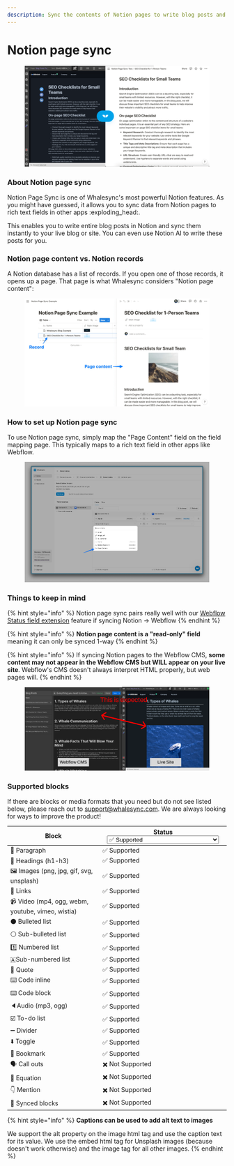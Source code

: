```yaml
---
description: Sync the contents of Notion pages to write blog posts and more
---
```


# Notion page sync

<figure><img src="../../.gitbook/assets/notionpagesync.png" alt=""><figcaption></figcaption></figure>

### About Notion page sync

Notion Page Sync is one of Whalesync's most powerful Notion features. As you might have guessed, it allows you to sync data from Notion pages to rich text fields in other apps :exploding\_head:.

This enables you to write entire blog posts in Notion and sync them instantly to your live blog or site. You can even use Notion AI to write these posts for you.

### Notion page content vs. Notion records

A Notion database has a list of records. If you open one of those records, it opens up a page. That page is what Whalesync considers "Notion page content":

<figure><img src="../../.gitbook/assets/notion_page_content.png" alt=""><figcaption></figcaption></figure>

### How to set up Notion page sync

To use Notion page sync, simply map the "Page Content" field on the field mapping page. This typically maps to a rich text field in other apps like Webflow.

<figure><img src="../../.gitbook/assets/CleanShot 2025-04-17 at 02.09.03.png" alt=""><figcaption></figcaption></figure>

### Things to keep in mind

{% hint style="info" %}
Notion page sync pairs really well with our [Webflow Status field extension](../webflow/webflow-status-field.md) feature if syncing Notion -> Webflow
{% endhint %}

{% hint style="info" %}
**Notion page content is a "read-only" field** meaning it can only be synced 1-way
{% endhint %}

{% hint style="info" %}
If syncing Notion pages to the Webflow CMS, **some content may not appear in the Webflow CMS but WILL appear on your live site**. Webflow's CMS doesn't always interpret HTML properly, but web pages will.
{% endhint %}

<figure><img src="../../.gitbook/assets/CMS vs Site (1).png" alt=""><figcaption></figcaption></figure>

### Supported blocks

If there are blocks or media formats that you need but do not see listed below, please reach out to support@whalesync.com. We are always looking for ways to improve the product!

<table><thead><tr><th>Block</th><th>Status<select><option value="b22bf9be887443049ab27a662e9d8a0c" label="✅ Supported" color="blue"></option><option value="d0b30e9802464ef68f948996577c67df" label="✖️ Not Supported" color="blue"></option><option value="297590c1d191421ba907116eb63e2899" label="✅ Supported - Embedded Images Only" color="blue"></option><option value="0669e7eb92b64963b8cee1ec2a0dd743" label="✅ Supported - Embedded Content Only" color="blue"></option></select></th></tr></thead><tbody><tr><td> 📝 Paragraph</td><td><span data-option="b22bf9be887443049ab27a662e9d8a0c">✅ Supported</span></td></tr><tr><td>💪 Headings (h1-h3)</td><td><span data-option="b22bf9be887443049ab27a662e9d8a0c">✅ Supported</span></td></tr><tr><td>🖼️ Images (png, jpg, gif, svg, unsplash)</td><td><span data-option="b22bf9be887443049ab27a662e9d8a0c">✅ Supported</span></td></tr><tr><td>🔗 Links</td><td><span data-option="b22bf9be887443049ab27a662e9d8a0c">✅ Supported</span></td></tr><tr><td>📹 Video (mp4, ogg, webm, youtube,  vimeo, wistia)</td><td><span data-option="b22bf9be887443049ab27a662e9d8a0c">✅ Supported</span></td></tr><tr><td>⚫ Bulleted list</td><td><span data-option="b22bf9be887443049ab27a662e9d8a0c">✅ Supported</span></td></tr><tr><td>⚪ Sub-bulleted list</td><td><span data-option="b22bf9be887443049ab27a662e9d8a0c">✅ Supported</span></td></tr><tr><td>1️⃣ Numbered list</td><td><span data-option="b22bf9be887443049ab27a662e9d8a0c">✅ Supported</span></td></tr><tr><td>🇦Sub-numbered list</td><td><span data-option="b22bf9be887443049ab27a662e9d8a0c">✅ Supported</span></td></tr><tr><td>🎤 Quote</td><td><span data-option="b22bf9be887443049ab27a662e9d8a0c">✅ Supported</span></td></tr><tr><td>⌨️ Code inline</td><td><span data-option="b22bf9be887443049ab27a662e9d8a0c">✅ Supported</span></td></tr><tr><td>⌨️ Code block</td><td><span data-option="b22bf9be887443049ab27a662e9d8a0c">✅ Supported</span></td></tr><tr><td>🔈Audio (mp3, ogg)</td><td><span data-option="b22bf9be887443049ab27a662e9d8a0c">✅ Supported</span></td></tr><tr><td>☑️ To-do list</td><td><span data-option="b22bf9be887443049ab27a662e9d8a0c">✅ Supported</span></td></tr><tr><td>➖ Divider</td><td><span data-option="b22bf9be887443049ab27a662e9d8a0c">✅ Supported</span></td></tr><tr><td>⬇️ Toggle</td><td><span data-option="b22bf9be887443049ab27a662e9d8a0c">✅ Supported</span></td></tr><tr><td>🔖 Bookmark</td><td><span data-option="b22bf9be887443049ab27a662e9d8a0c">✅ Supported</span></td></tr><tr><td>🗣️ Call outs</td><td><span data-option="d0b30e9802464ef68f948996577c67df">✖️ Not Supported</span></td></tr><tr><td>🔢 Equation</td><td><span data-option="d0b30e9802464ef68f948996577c67df">✖️ Not Supported</span></td></tr><tr><td>👇 Mention</td><td><span data-option="d0b30e9802464ef68f948996577c67df">✖️ Not Supported</span></td></tr><tr><td>🔄 Synced blocks</td><td><span data-option="d0b30e9802464ef68f948996577c67df">✖️ Not Supported</span></td></tr></tbody></table>

{% hint style="info" %}
**Captions can be used to add alt text to images**

We support the alt property on the image html tag and use the caption text for its value. We use the embed html tag for Unsplash images (because doesn't work otherwise) and the image tag for all other images.
{% endhint %}

